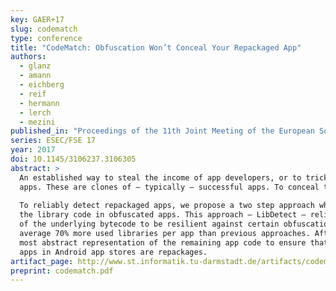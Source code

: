 ```yaml
---
key: GAER+17
slug: codematch
type: conference
title: "CodeMatch: Obfuscation Won’t Conceal Your Repackaged App"
authors:
  - glanz
  - amann
  - eichberg
  - reif
  - hermann
  - lerch
  - mezini
published_in: "Proceedings of the 11th Joint Meeting of the European Software Engineering Conference and the ACM SIGSOFT Symposium on the Foundations of Software Engineering"
series: ESEC/FSE 17
year: 2017
doi: 10.1145/3106237.3106305
abstract: >
  An established way to steal the income of app developers, or to trick users into installing malware, is the creation of repackaged
  apps. These are clones of – typically – successful apps. To conceal their nature, they are often obfuscated by their creators. But, given that it is a common best practice to obfuscate apps, a trivial identification of repackaged apps is not possible. The problem is further intensified by the prevalent usage of libraries. In many apps, the size of the overall code base is basically determined by the used libraries. Therefore, two apps, where the obfuscated code bases are very similar, do not have to be repackages of each other.
  
  To reliably detect repackaged apps, we propose a two step approach which first focuses on the identification and removal of
  the library code in obfuscated apps. This approach – LibDetect – relies on code representations which abstract over several parts
  of the underlying bytecode to be resilient against certain obfuscation techniques. Using this approach, we are able to identify on
  average 70% more used libraries per app than previous approaches. After the removal of an app’s library code, we then fuzzy hash the
  most abstract representation of the remaining app code to ensure that we can identify repackaged apps even if very advanced obfuscation techniques are used. This makes it possible to identify repackaged apps. Using our approach, we found that ≈ 15% of all
  apps in Android app stores are repackages.
artifact_page: http://www.st.informatik.tu-darmstadt.de/artifacts/codematch/
preprint: codematch.pdf
---
```

